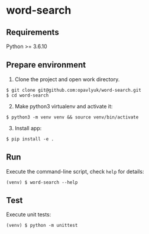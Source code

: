 # word-search

## Requirements

Python >= 3.6.10


## Prepare environment
1. Clone the project and open work directory.

```
$ git clone git@github.com:opavlyuk/word-search.git
$ cd word-search

```

2. Make python3 virtualenv and activate it:

```
$ python3 -m venv venv && source venv/bin/activate

```

3. Install app:

```
$ pip install -e .
```

## Run
Execute the command-line script, check `help` for details:

```
(venv) $ word-search --help

```

## Test
Execute unit tests:

```
(venv) $ python -m unittest

```
